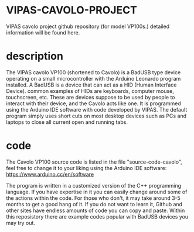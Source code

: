# VIPAS-CAVOLO-PROJECT
VIPAS cavolo project github repository (for model VP100s.) detailed information will be found here.


# description 

The VIPAS cavolo VP100 (shortened to Cavolo) is a BadUSB type device operating on a small microcontroller with the Arduino Leonardo program installed. A BadUSB is a device that can act as a HID (Human Interface Device). common examples of HIDs are keyboards, computer mouse, touchscreen, etc. 
These are devices suppose to be used by people to interact with their device, and the Cavolo acts like one. It is programmed using the Arduino IDE software with code developed by VIPAS. The default program simply uses short cuts on most desktop devices such as PCs and laptops to close all current open and running tabs.

# code

The Cavolo VP100 source code is listed in the file "source-code-cavolo", feel free to change it to your liking using the Arduino IDE software: https://www.arduino.cc/en/software



The program is written in a customized version of the C++ programming language. If you have expertise in it you can easily change around some of the actions within the code. For those who don't, it may take around 3-5 months to get a good hang of it. If you do not want to learn it, Github and other sites have endless amounts of code you can copy and paste. Within this reposistory there are example codes popular with BadUSB devices you may try out. 

